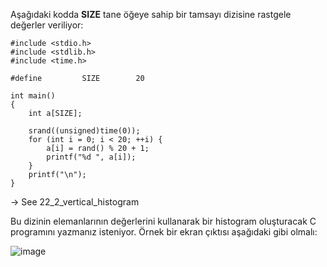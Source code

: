 Aşağıdaki kodda __SIZE__ tane öğeye sahip bir tamsayı dizisine rastgele değerler veriliyor:

```
#include <stdio.h>
#include <stdlib.h>
#include <time.h>

#define			SIZE		20

int main()
{
	int a[SIZE];

	srand((unsigned)time(0));
	for (int i = 0; i < 20; ++i) {
		a[i] = rand() % 20 + 1;
		printf("%d ", a[i]);
	}
	printf("\n");
}
```

-> See 22_2_vertical_histogram

Bu dizinin elemanlarının değerlerini kullanarak bir histogram oluşturacak C programını yazmanız isteniyor. Örnek bir ekran çıktısı aşağıdaki gibi olmalı:<br>

![image](https://github.com/necatiergin/c_kursu_odevleri/blob/master/resimler/histogram.JPG)

